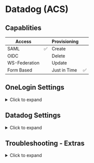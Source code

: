 # Datadog (ACS)

## Capablities

| Access |	| Provisioning |	|
|--|--|--|--|
| SAML | ✅ | Create |	|
| OIDC | | Delete |	|
| WS-Federation |  | Update |	|
| Form Based |  |Just in Time|✅|

## OneLogin Settings
<details>
<summary>Click to expand</summary>

| :eu: The example used is **EU** but it will work with the US domain.   |
|-----------------------------------------|
<br>
| :zap: Get your **ID** /url from https://app.datadoghq.eu/organization-settings/login-methods/saml   |
|-----------------------------------------|


https://app.datadoghq.eu/organization-settings/login-methods/saml

- Applications -> <span style="color:red">Add App</span>.
- SAML Custom Connector (Advanced)

### Info

Datadog (Assertion Consumer Service)

- Icons 
    - [Horizontal](img/dd_logo_h_rgb.png "Purple and white").
    - [Square](img/dd_icon_rgb.png "Purple and white").
 

### Configuration

First Header  | Second Header
------------- | -------------
RelayState  | 
Audience (EntityID)  | `https://app.datadoghq.eu/account/saml/metadata.xml`
Recipient  | `https://app.datadoghq.eu/account/saml/assertion/id/<yourid>`
ACS (Consumer) URL Validator*  | `[-a-zA-Z0-9@:%._\+~#=]{2,256}\.[a-z]{2,6}\b([-a-zA-Z0-9@:%_\+.~#?&//=]*)`
ACS (Consumer) URL*  | ``https://app.datadoghq.eu/account/saml/assertion/id/<yourid>``
Single Logout URL  | 
Login URL  | 
SAML not valid before  | 3
SAML not valid on or after  | 3
SAML initiater  | OneLogin
SAML nameID format  | Email
SAML issuer type  | Specific
SAML signature element  | Assertion
Encrypt assertion  | [ ]
SAML encryption method  | TRIPLEDES-CBC
Send NameID Format in SLO Request  | [ ]
Sign SLO Request  | [ ]
SAML sessionNotOnOrAfter  | 1440
Generate AttributeValue tag for empty values  | [ ]
Sign SLO Response  | [ ]
SAML Encryption  | 

## Parameters

| SAML Custom Connector (Advanced) Field      | Value |
| ----------- | ----------- |
| NameID (fka Email)     | Email       |
|  eduPersonPrincipalName `*` |    Email    |
|  givenName `*` |   First Name      |
|  sn `*` |    Last Name     |
|  urn:oid:1.3.6.1.4.1.5923.1.1.1.6 `*` |    Email     |
|  urn:oid:2.5.4.4 `*` |    Last Name     |
|  urn:oid:2.5.4.42 `*` |    First Name     |

`*` ☑️ Include in SAML assertion

## Rules

## SSO

## Acess

Assign it to yourself for testing

## Users

## Privileges

</details>

## Datadog Settings

<details>
<summary>Click to expand</summary>

<ol>
    <li>Log into Datadog and go to your users (bottom left)</li>
    <li>Organization Settings -> Login Methods -> SAML</li>
    <li>Upload the Metadata File downloaded from the Datadog Applicaton you created in OneLogin</li>
    <li>✅ "Identity Provider (IdP) Initated Login" and copy the URL for 
</details>


## Troubleshooting - Extras

<details>
<summary>Click to expand</summary>

![Red Exclamation Error](img/fail.png)

If you see any error similar to the above. Upload the metadata file again. Usally works on the second attempt

</details>

